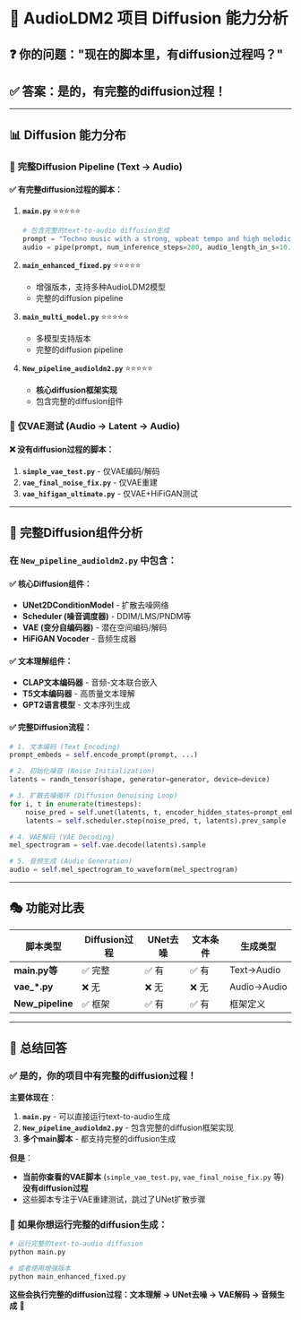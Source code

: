 # 🔬 AudioLDM2 项目 Diffusion 能力分析

## ❓ 你的问题："现在的脚本里，有diffusion过程吗？"

## ✅ **答案：是的，有完整的diffusion过程！**

---

## 📊 **Diffusion 能力分布**

### 🎯 **完整Diffusion Pipeline** (Text → Audio)

#### ✅ 有完整diffusion过程的脚本：

1. **`main.py`** ⭐⭐⭐⭐⭐
   ```python
   # 包含完整的text-to-audio diffusion生成
   prompt = "Techno music with a strong, upbeat tempo and high melodic riffs."
   audio = pipe(prompt, num_inference_steps=200, audio_length_in_s=10.0).audios[0]
   ```

2. **`main_enhanced_fixed.py`** ⭐⭐⭐⭐⭐
   - 增强版本，支持多种AudioLDM2模型
   - 完整的diffusion pipeline

3. **`main_multi_model.py`** ⭐⭐⭐⭐⭐
   - 多模型支持版本
   - 完整的diffusion pipeline

4. **`New_pipeline_audioldm2.py`** ⭐⭐⭐⭐⭐
   - **核心diffusion框架实现**
   - 包含完整的diffusion组件

### 🔧 **仅VAE测试** (Audio → Latent → Audio)

#### ❌ 没有diffusion过程的脚本：

1. **`simple_vae_test.py`** - 仅VAE编码/解码
2. **`vae_final_noise_fix.py`** - 仅VAE重建
3. **`vae_hifigan_ultimate.py`** - 仅VAE+HiFiGAN测试

---

## 🧠 **完整Diffusion组件分析**

### 在 `New_pipeline_audioldm2.py` 中包含：

#### ✅ **核心Diffusion组件**：
- **UNet2DConditionModel** - 扩散去噪网络
- **Scheduler (噪音调度器)** - DDIM/LMS/PNDM等
- **VAE (变分自编码器)** - 潜在空间编码/解码
- **HiFiGAN Vocoder** - 音频生成器

#### ✅ **文本理解组件**：
- **CLAP文本编码器** - 音频-文本联合嵌入
- **T5文本编码器** - 高质量文本理解
- **GPT2语言模型** - 文本序列生成

#### ✅ **完整Diffusion流程**：
```python
# 1. 文本编码 (Text Encoding)
prompt_embeds = self.encode_prompt(prompt, ...)

# 2. 初始化噪音 (Noise Initialization)  
latents = randn_tensor(shape, generator=generator, device=device)

# 3. 扩散去噪循环 (Diffusion Denoising Loop)
for i, t in enumerate(timesteps):
    noise_pred = self.unet(latents, t, encoder_hidden_states=prompt_embeds)
    latents = self.scheduler.step(noise_pred, t, latents).prev_sample

# 4. VAE解码 (VAE Decoding)
mel_spectrogram = self.vae.decode(latents).sample

# 5. 音频生成 (Audio Generation)
audio = self.mel_spectrogram_to_waveform(mel_spectrogram)
```

---

## 🎭 **功能对比表**

| 脚本类型 | Diffusion过程 | UNet去噪 | 文本条件 | 生成类型 |
|---------|--------------|---------|---------|---------|
| **main.py等** | ✅ 完整 | ✅ 有 | ✅ 有 | Text→Audio |
| **vae_*.py** | ❌ 无 | ❌ 无 | ❌ 无 | Audio→Audio |
| **New_pipeline** | ✅ 框架 | ✅ 有 | ✅ 有 | 框架定义 |

---

## 🎯 **总结回答**

### ✅ **是的，你的项目中有完整的diffusion过程！**

**主要体现在**：
1. **`main.py`** - 可以直接运行text-to-audio生成
2. **`New_pipeline_audioldm2.py`** - 包含完整的diffusion框架实现
3. **多个main脚本** - 都支持完整的diffusion生成

**但是**：
- **当前你查看的VAE脚本** (`simple_vae_test.py`, `vae_final_noise_fix.py` 等) **没有diffusion过程**
- 这些脚本专注于VAE重建测试，跳过了UNet扩散步骤

### 🚀 **如果你想运行完整的diffusion生成**：
```bash
# 运行完整的text-to-audio diffusion
python main.py

# 或者使用增强版本
python main_enhanced_fixed.py
```

**这些会执行完整的diffusion过程：文本理解 → UNet去噪 → VAE解码 → 音频生成** 🎵
